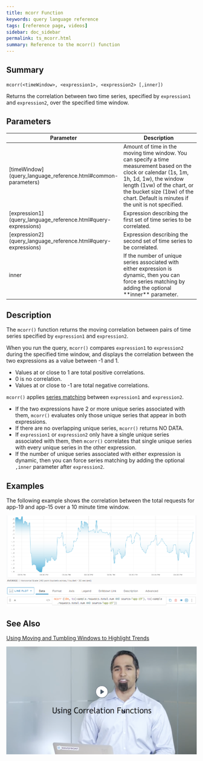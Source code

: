```yaml
---
title: mcorr Function
keywords: query language reference
tags: [reference page, videos]
sidebar: doc_sidebar
permalink: ts_mcorr.html
summary: Reference to the mcorr() function
---
```


## Summary

```
mcorr(<timeWindow>, <expression1>, <expression2> [,inner])
```
Returns the correlation between two time series, specified by `expression1` and `expression2`, over the specified time window.

## Parameters

<table>
<tbody>
<thead>
<tr><th width="20%">Parameter</th><th width="80%">Description</th></tr>
</thead>
<tr>
<td markdown="span">[timeWindow](query_language_reference.html#common-parameters)</td>
<td>Amount of time in the moving time window. You can specify a time measurement based on the clock or calendar (1s, 1m, 1h, 1d, 1w), the window length (1vw) of the chart, or the bucket size (1bw) of the chart. Default is minutes if the unit is not specified.</td></tr>
<tr>
<td markdown="span"> [expression1](query_language_reference.html#query-expressions)</td>
<td>Expression describing the first set of time series to be correlated.   </td></tr><tr>
<td markdown="span"> [expression2](query_language_reference.html#query-expressions)</td>
<td>Expression describing the second set of time series to be correlated.   </td></tr>
<tr>
<td markdown="span">inner</td>
<td markdown="span">If the number of unique series associated with either expression is dynamic, then you can force series matching by adding the optional **inner**  parameter.</td></tr>
</tbody>
</table>

## Description

The `mcorr()` function returns the moving correlation between pairs of time series specified by `expression1` and `expression2`.

When you run the query, `mcorr()` compares `expression1` to `expression2` during the specified time window, and displays the correlation between the two expressions as a value between -1 and 1.

* Values at or close to 1 are total positive correlations.
* 0 is no correlation.
* Values at or close to -1 are total negative correlations.

`mcorr()` applies [series matching](query_language_series_matching.html) between `expression1` and `expression2`.
* If the two expressions have 2 or more unique series associated with them, `mcorr()` evaluates only those unique series that appear in both expressions.
* If there are no overlapping unique series, `mcorr()` returns NO DATA.
* If `expression1` or `expression2` only have a single unique series associated with them, then `mcorr()` correlates that single unique series with every unique series in the other expression.
* If the number of unique series associated with either expression is dynamic, then you can force series matching by adding the optional `,inner`  parameter after `expression2`.

## Examples

The following example shows the correlation between the total requests for app-19 and app-15 over a 10 minute time window.

![mcorr](images/ts_mcorr.png)

## See Also

[Using Moving and Tumbling Windows to Highlight Trends](query_language_windows_trends.html)

<p><a href="https://www.youtube.com/watch?v=bV9mGSAbD8s&feature=youtu.be"><img src="/images/v_correlation_functions.png" style="width: 700px;"/></a>
</p>
